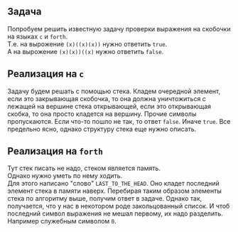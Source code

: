 ## Задача
Попробуем решить известную задачу проверки выражения на скобочки на языках `c` и `forth`.  
Т.е. на вырожение `(x)((x)(x))` нужно ответить `true`.  
А на вырожение 
`(x)(x))((x)` нужно ответить `false`.

## Реализация на `c`
Задачу будем решать с помощью стека. Кладем очередной элемент, если это закрывающая скобочка, то она должна уничтожиться с лежащей на вершине стека открывающей, если это открывающая скобка, то она просто кладется на вершину. Прочие символы пропускаются. Если что-то пошло не так, то ответ `false`. Иначе `true`.
Все предельно ясно, однако структуру стека еще нужно описать.

## Реализация на `forth`
Тут стек писать не надо, стеком является память.  
Однако нужно уметь по нему ходить.  
Для этого написано "слово" `LAST_TO_THE_HEAD`. Оно кладет последний элемент стека в памяти наверх. Перебирая таким образом элементы стека по алгоритму выше, получим ответ в задаче. Однако так, получается, что у нас в некотором роде закольцованный список. И чтоб последний символ выражения не мешал первому, их надо разделить. Например служебным символом `0`.
